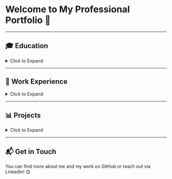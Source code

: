 # **Welcome to My Professional Portfolio** 🌟

---

## 🎓 **Education**
<details>
  <summary>Click to Expand</summary>

- **Foreign Trade University**  
  *Bachelor of Japanese-Style International Business*  
  - **GPA:** 3.71 / 4.00  
  - 🏆 *Awarded two one-semester scholarships for distinguished academic performance and active contribution to extracurricular activities.*

- **U.S. Embassy in Hanoi X CodeGym**  
  *Data Analytics for Beginners*  
  - 🏅 *Awarded certificate of excellence for Promising Project and a scholarship for Python course in CodeGym.*

</details>

---

## 💼 **Work Experience**
<details>
  <summary>Click to Expand</summary>

- **SMARTOSC Corporation**  
  *Sales Operation Intern (Sep 2024 - Oct 2024)*  
  - 📊 Managed payment procedures, ensuring accuracy and timeliness.  
  - 🛠️ Verified and qualified leads, contributing to improved conversion rates.  
  - 🤝 Delivered customer support and conducted payment reminders, enhancing client satisfaction.  

- **ULTIMATE SUP PTE. LTD.**  
  *Data Analyst (Dec 2023 - Aug 2024)*  
  - 🚀 Built a data pipeline using Google Cloud Platform, improving query performance by 40%.  
  - 👥 Directed a team of 3 analysts, increasing sales performance by 25% through data-driven insights.  
  - ⚙️ Automated weekly reports, saving 70% of manual work hours.

  *E-commerce Executive (Aug 2023 - Nov 2023)*  
  - 📈 Spearheaded scaling of e-commerce operations, increasing sales revenue by 150% on Shopee Singapore.  
  - 💡 Set up campaigns with flash sales and vouchers, driving sales volume by 1.2x and visitors by 1.5x.  
  - 🔍 Recommended cross-selling strategies, boosting upsell by 1.3x.

- **HANOITRANS JSC**  
  *Customer Service Coordinator*  
  - 📞 Provided pricing info and answered inquiries to facilitate bookings.  
  - 📝 Drafted contracts and coordinated logistics for efficient pick-ups.  
  - 🚚 Allocated resources and worked with drivers for smooth service delivery.

</details>

---

## 📊 **Projects**
<details>
  <summary>Click to Expand</summary>

- **[G’CONTEST 2024 || TOP 12: Data Analytics Competition in Finance](https://github.com/phuthang2003/G-Contest-2024-Data-Analytics-In-Finance-and-Banking)**  
  - 📄 Completed a business report for the Vietnam Semiconductor Industry, identifying key trends and market shifts.  
  - 💡 Developed a financial analysis report for bank X, providing tailored interest rate recommendations.  
  - 📈 Constructed a predictive risk model with 97% accuracy for customer loans.

- **[SC HACKFEST 2022 || TOP 10: Data Analytics Competition in Supply Chain](https://github.com/phuthang2003/SCHackfest-2022-Data-Analytics-In-Warehouse-Management)**  
  - 📊 Performed supply chain analysis for warehouse management and inventory control with a 3-member team.  
  - 📦 Determined raw material order quantities based on the Minimum Order Quantity (MOQ) to meet client demands.

</details>

---

## 📬 **Get in Touch**
You can find more about me and my work on GitHub or reach out via LinkedIn! 😊
